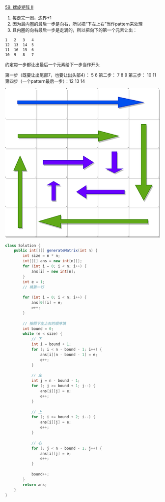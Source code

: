 [59. 螺旋矩阵 II](https://leetcode.cn/problems/spiral-matrix-ii/)


1. 每走完一圈，边界+1
2. 因为最内圈的最后一步是向右，所以把“下左上右”当作pattern来处理
3. 且内圈的向右最后一步是走满的，所以把向下的第一个元素让出：

```text
1   2   3   4
12  13  14  5
11  16  15  6
10  9   8   7
```

约定每一步都让出最后一个元素给下一步当作开头

第一步（既要让出尾部7，也要让出头部4）： 5 6
第二步： 7 8 9
第三步： 10 11
第四步（一个pattern最后一步）：12 13 14


![](./59.drawio.svg)

```java
class Solution {
    public int[][] generateMatrix(int n) {
        int size = n * n;
        int[][] ans = new int[n][];
        for (int i = 0; i < n; i++) {
            ans[i] = new int[n];
        }
        int e = 1;
        // 填第一行

        for (int i = 0; i < n; i++) {
            ans[0][i] = e;
            e++;
        }

        // 按照下左上右的顺序填
        int bound = 0;
        while (e < size) {
            // 下
            int i = bound + 1;
            for (; i < n - bound - 1; i++) {
                ans[i][n - bound - 1] = e;
                e++;
            }

            // 左
            int j = n - bound - 1;
            for (; j >= bound + 1; j--) {
                ans[i][j] = e;
                e++;
            }

            // 上
            for (; i >= bound + 2; i--) {
                ans[i][j] = e;
                e++;
            }

            // 右
            for (; j < n - bound - 1; j++) {
                ans[i][j] = e;
                e++;
            }

            bound++;
        }
        return ans;
    }
}
```
